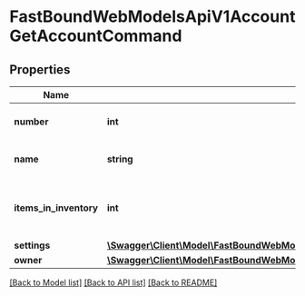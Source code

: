 # FastBoundWebModelsApiV1AccountGetAccountCommand

## Properties
Name | Type | Description | Notes
------------ | ------------- | ------------- | -------------
**number** | **int** | The account number. | [optional] 
**name** | **string** | The account&#x27;s nickname. | [optional] 
**items_in_inventory** | **int** | The number of items currently in inventory. | [optional] 
**settings** | [**\Swagger\Client\Model\FastBoundWebModelsApiV1AccountGetAccountCommandAccountSettingsModel**](FastBoundWebModelsApiV1AccountGetAccountCommandAccountSettingsModel.md) |  | [optional] 
**owner** | [**\Swagger\Client\Model\FastBoundWebModelsApiV1AccountGetAccountCommandOwnerContactModel**](FastBoundWebModelsApiV1AccountGetAccountCommandOwnerContactModel.md) |  | [optional] 

[[Back to Model list]](../../README.md#documentation-for-models) [[Back to API list]](../../README.md#documentation-for-api-endpoints) [[Back to README]](../../README.md)


